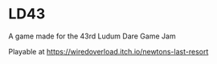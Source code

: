 # LD43
A game made for the 43rd Ludum Dare Game Jam

Playable at https://wiredoverload.itch.io/newtons-last-resort
